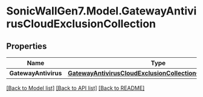 # SonicWallGen7.Model.GatewayAntivirusCloudExclusionCollection

## Properties

Name | Type | Description | Notes
------------ | ------------- | ------------- | -------------
**GatewayAntivirus** | [**GatewayAntivirusCloudExclusionCollectionGatewayAntivirus**](GatewayAntivirusCloudExclusionCollectionGatewayAntivirus.md) |  | [optional] 

[[Back to Model list]](../README.md#documentation-for-models) [[Back to API list]](../README.md#documentation-for-api-endpoints) [[Back to README]](../README.md)

